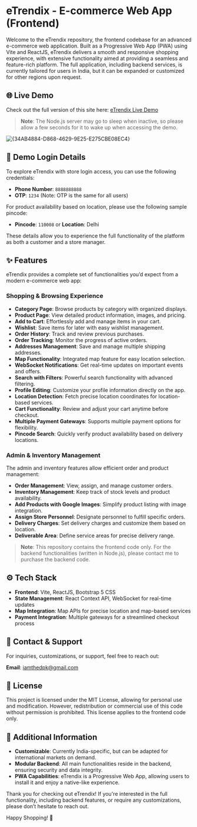 # eTrendix - E-commerce Web App (Frontend)

Welcome to the eTrendix repository, the frontend codebase for an advanced e-commerce web application. Built as a Progressive Web App (PWA) using Vite and ReactJS, eTrendix delivers a smooth and responsive shopping experience, with extensive functionality aimed at providing a seamless and feature-rich platform. The full application, including backend services, is currently tailored for users in India, but it can be expanded or customized for other regions upon request.

## 🌐 Live Demo
Check out the full version of this site here: [eTrendix Live Demo](https://etrendix.netlify.app)
> **Note**: The Node.js server may go to sleep when inactive, so please allow a few seconds for it to wake up when accessing the demo.

![{34AB4884-D868-4629-9E25-E275CBE08EC4}](https://github.com/user-attachments/assets/9552b334-d927-455c-a007-9fff890583b8)

## 🔑 Demo Login Details

To explore eTrendix with store login access, you can use the following credentials:

- **Phone Number**: `8888888888`
- **OTP**: `1234` (Note: OTP is the same for all users)

For product availability based on location, please use the following sample pincode:

- **Pincode**: `110008` or **Location**: Delhi

These details allow you to experience the full functionality of the platform as both a customer and a store manager.

## ✨ Features

eTrendix provides a complete set of functionalities you’d expect from a modern e-commerce web app:

### Shopping & Browsing Experience
- **Category Page**: Browse products by category with organized displays.
- **Product Page**: View detailed product information, images, and pricing.
- **Add to Cart**: Effortlessly add and manage items in your cart.
- **Wishlist**: Save items for later with easy wishlist management.
- **Order History**: Track and review previous purchases.
- **Order Tracking**: Monitor the progress of active orders.
- **Addresses Management**: Save and manage multiple shipping addresses.
- **Map Functionality**: Integrated map feature for easy location selection.
- **WebSocket Notifications**: Get real-time updates on important events and offers.
- **Search with Filters**: Powerful search functionality with advanced filtering.
- **Profile Editing**: Customize your profile information directly on the app.
- **Location Detection**: Fetch precise location coordinates for location-based services.
- **Cart Functionality**: Review and adjust your cart anytime before checkout.
- **Multiple Payment Gateways**: Supports multiple payment options for flexibility.
- **Pincode Search**: Quickly verify product availability based on delivery locations.

### Admin & Inventory Management
The admin and inventory features allow efficient order and product management:

- **Order Management**: View, assign, and manage customer orders.
- **Inventory Management**: Keep track of stock levels and product availability.
- **Add Products with Google Images**: Simplify product listing with image integration.
- **Assign Store Personnel**: Designate personnel to fulfill specific orders.
- **Delivery Charges**: Set delivery charges and customize them based on location.
- **Deliverable Area**: Define service areas for precise delivery range.

> **Note**: This repository contains the frontend code only. For the backend functionalities (written in Node.js), please contact me to purchase the backend code.

## ⚙️ Tech Stack
- **Frontend**: Vite, ReactJS, Bootstrap 5 CSS
- **State Management**: React Context API, WebSocket for real-time updates
- **Map Integration**: Map APIs for precise location and map-based services
- **Payment Integration**: Multiple gateways for a streamlined checkout process

## 🔗 Contact & Support
For inquiries, customizations, or support, feel free to reach out:

**Email**: iamthedpk@gmail.com

## 📜 License
This project is licensed under the MIT License, allowing for personal use and modification. However, redistribution or commercial use of this code without permission is prohibited. This license applies to the frontend code only.

## 📝 Additional Information
- **Customizable**: Currently India-specific, but can be adapted for international markets on demand.
- **Modular Backend**: All main functionalities reside in the backend, ensuring security and data integrity.
- **PWA Capabilities**: eTrendix is a Progressive Web App, allowing users to install it and enjoy a native-like experience.

Thank you for checking out eTrendix! If you're interested in the full functionality, including backend features, or require any customizations, please don’t hesitate to reach out.

Happy Shopping! 🛒
